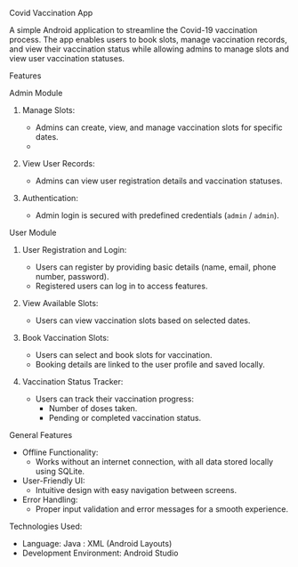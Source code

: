 Covid Vaccination App

A simple Android application to streamline the Covid-19 vaccination process.
The app enables users to book slots, manage vaccination records, and view their vaccination status while allowing admins to manage slots and view user vaccination statuses. 


Features

Admin Module
1. Manage Slots: 
   - Admins can create, view, and manage vaccination slots for specific dates.
   - 

2. View User Records:
   - Admins can view user registration details and vaccination statuses.

3. Authentication:
   - Admin login is secured with predefined credentials (`admin` / `admin`).

 User Module
1. User Registration and Login:
   - Users can register by providing basic details (name, email, phone number, password).
   - Registered users can log in to access features.

2. View Available Slots:
   - Users can view vaccination slots based on selected dates.

3. Book Vaccination Slots:
   - Users can select and book slots for vaccination.
   - Booking details are linked to the user profile and saved locally.

4. Vaccination Status Tracker:
   - Users can track their vaccination progress:
     - Number of doses taken.
     - Pending or completed vaccination status.

 General Features
- Offline Functionality: 
  - Works without an internet connection, with all data stored locally using SQLite.
- User-Friendly UI:
  - Intuitive design with easy navigation between screens.
- Error Handling:
  - Proper input validation and error messages for a smooth experience.

 Technologies Used:

- Language: Java
          : XML (Android Layouts)
- Development Environment: Android Studio


